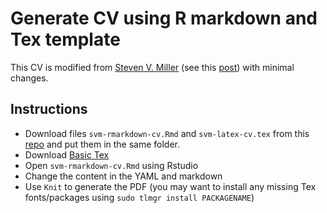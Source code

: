 # Generate CV using R markdown and Tex template

This CV is modified from [Steven V. Miller](http://svmiller.com) (see this [post](http://svmiller.com/blog/2016/03/svm-r-markdown-cv/)) with minimal changes.
## Instructions

* Download files `svm-rmarkdown-cv.Rmd` and `svm-latex-cv.tex` from this [repo](https://github.com/svmiller/svm-r-markdown-templates) and put them in the same folder.
* Download [Basic Tex](http://www.tug.org/mactex/morepackages.html)
* Open `svm-rmarkdown-cv.Rmd` using Rstudio
* Change the content in the YAML and markdown
* Use `Knit` to generate the PDF (you may want to install any missing Tex fonts/packages using `sudo tlmgr install PACKAGENAME`)
